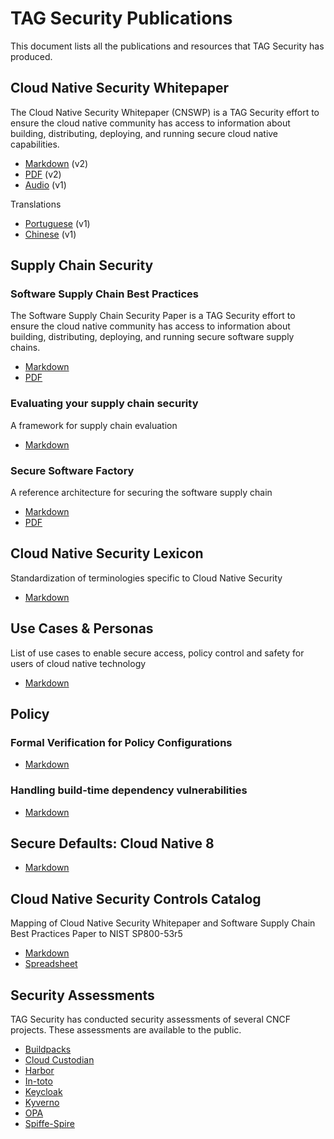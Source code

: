 # TAG Security Publications

This document lists all the publications and resources that TAG Security has produced.

## Cloud Native Security Whitepaper

The Cloud Native Security Whitepaper (CNSWP) is a TAG Security effort to ensure the cloud native community has access to information about building, distributing, deploying, and running secure cloud native capabilities.

- [Markdown](https://github.com/cncf/tag-security/blob/main/security-whitepaper/v2/cloud-native-security-whitepaper.md) (v2)
- [PDF](https://www.cncf.io/wp-content/uploads/2022/06/CNCF_cloud-native-security-whitepaper-May2022-v2.pdf) (v2)
- [Audio](https://soundcloud.com/user-769472014/sets/cncf-tag-security-cloud-native-security-whitepaper-version-v1) (v1)

Translations

- [Portuguese](https://github.com/cncf/tag-security/blob/main/security-whitepaper/v1/cloud-native-security-whitepaper-brazilian-portugese.md) (v1)
- [Chinese](https://github.com/cncf/tag-security/blob/main/security-whitepaper/v1/cloud-native-security-whitepaper-simplified-chinese.md) (v1)

## Supply Chain Security

### Software Supply Chain Best Practices

The Software Supply Chain Security Paper is a TAG Security effort to ensure the cloud native community has access to information about building, distributing, deploying, and running secure software supply chains.

- [Markdown](https://github.com/cncf/tag-security/blob/main/supply-chain-security/supply-chain-security-paper/sscsp.md)
- [PDF](https://github.com/cncf/tag-security/raw/main/supply-chain-security/supply-chain-security-paper/CNCF_SSCP_v1.pdf)

### Evaluating your supply chain security

A framework for supply chain evaluation

- [Markdown](https://github.com/cncf/tag-security/blob/main/supply-chain-security/supply-chain-security-paper/secure-supply-chain-assessment.md)

### Secure Software Factory

A reference architecture for securing the software supply chain

- [Markdown](https://github.com/cncf/tag-security/blob/main/supply-chain-security/secure-software-factory/secure-software-factory.md)
- [PDF](https://github.com/cncf/tag-security/raw/main/supply-chain-security/secure-software-factory/Secure_Software_Factory_Whitepaper.pdf)

## Cloud Native Security Lexicon

Standardization of terminologies specific to Cloud Native Security

- [Markdown](https://github.com/cncf/tag-security/blob/main/security-lexicon/cloud-native-security-lexicon.md)

## Use Cases & Personas

List of use cases to enable secure access, policy control and safety for users of cloud native technology

- [Markdown](https://github.com/cncf/tag-security/blob/main/usecase-personas/README.md)

## Policy

### Formal Verification for Policy Configurations

- [Markdown](https://github.com/cncf/tag-security/blob/main/policy/overview-policy-formal-verification.md)

### Handling build-time dependency vulnerabilities

- [Markdown](https://github.com/cncf/tag-security/blob/main/policy/overview-policy-build-time-dependency-vulns.md)

## Secure Defaults: Cloud Native 8

- [Markdown](https://github.com/cncf/tag-security/blob/main/security-whitepaper/secure-defaults-cloud-native-8.md)

## Cloud Native Security Controls Catalog

Mapping of Cloud Native Security Whitepaper and Software Supply Chain Best Practices Paper to NIST SP800-53r5

- [Markdown](https://github.com/cncf/tag-security/blob/main/cloud-native-controls/phase-one-announcement.md)
- [Spreadsheet](https://docs.google.com/spreadsheets/d/1GUohOTlLw9FKUQ3O23X7ypvJLXN-B3veJGe6YE6JYfU/edit?usp=sharing)

## Security Assessments

TAG Security has conducted security assessments of several CNCF projects. These assessments are available to the public.

- [Buildpacks](https://github.com/cncf/tag-security/tree/main/assessments/projects/buildpacks)
- [Cloud Custodian](https://github.com/cncf/tag-security/tree/main/assessments/projects/custodian)
- [Harbor](https://github.com/cncf/tag-security/tree/main/assessments/projects/harbor)
- [In-toto](https://github.com/cncf/tag-security/tree/main/assessments/projects/in-toto)
- [Keycloak](https://github.com/cncf/tag-security/tree/main/assessments/projects/keycloak)
- [Kyverno](https://github.com/cncf/tag-security/tree/main/assessments/projects/kyverno)
- [OPA](https://github.com/cncf/tag-security/tree/main/assessments/projects/opa)
- [Spiffe-Spire](https://github.com/cncf/tag-security/tree/main/assessments/projects/spiffe-spire)
